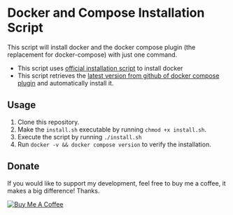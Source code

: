 # Docker and Compose Installation Script

This script will install docker and the docker compose plugin (the replacement for docker-compose) with just one command.

* This script uses [official installation script](https://github.com/docker/docker-install) to install docker
* This script retrieves the [latest version from github of docker compose plugin](https://github.com/docker/compose/tags) and automatically install it.

## Usage

1. Clone this repository.
2. Make the `install.sh` executable by running `chmod +x install.sh`.
3. Execute the script by running `./install.sh`
4. Run `docker -v && docker compose version` to verify the installation.

## Donate

If you would like to support my development, feel free to buy me a coffee, it makes a big difference! Thanks.

<a href="https://www.buymeacoffee.com/jinweijie" target="_blank"><img src="https://www.buymeacoffee.com/assets/img/custom_images/white_img.png" alt="Buy Me A Coffee"></a>
